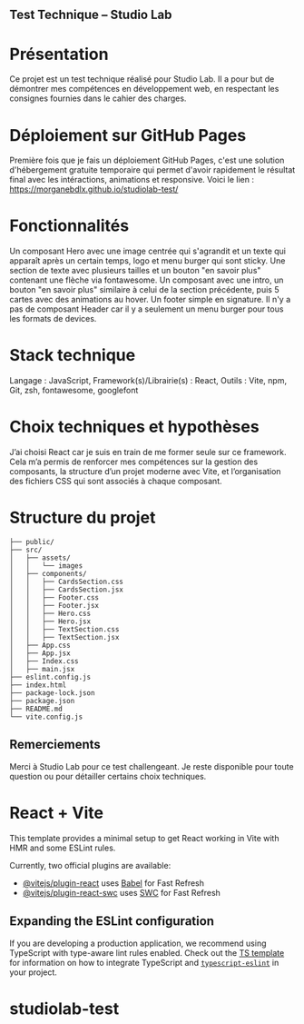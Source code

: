 
## Test Technique – Studio Lab

# Présentation
Ce projet est un test technique réalisé pour Studio Lab. Il a pour but de démontrer mes compétences en développement web, en respectant les consignes fournies dans le cahier des charges.

# Déploiement sur GitHub Pages
Première fois que je fais un déploiement GitHub Pages, c'est une solution d'hébergement gratuite temporaire qui permet d'avoir rapidement le résultat final avec les intéractions, animations et responsive. Voici le lien : https://morganebdlx.github.io/studiolab-test/

# Fonctionnalités
Un composant Hero avec une image centrée qui s'agrandit et un texte qui apparaît après un certain temps, logo et menu burger qui sont sticky.
Une section de texte avec plusieurs tailles et un bouton "en savoir plus" contenant une flèche via fontawesome.
Un composant avec une intro, un bouton "en savoir plus" similaire à celui de la section précédente, puis 5 cartes avec des animations au hover.
Un footer simple en signature.
Il n'y a pas de composant Header car il y a seulement un menu burger pour tous les formats de devices. 

# Stack technique
Langage : JavaScript,
Framework(s)/Librairie(s) : React,
Outils : Vite, npm, Git, zsh, fontawesome, googlefont


# Choix techniques et hypothèses
J’ai choisi React car je suis en train de me former seule sur ce framework. Cela m’a permis de renforcer mes compétences sur la gestion des composants, la structure d’un projet moderne avec Vite, et l’organisation des fichiers CSS qui sont associés à chaque composant.


# Structure du projet
```
├── public/
├── src/
│   ├── assets/
│   │   └── images
│   ├── components/
│   │   ├── CardsSection.css
│   │   ├── CardsSection.jsx
│   │   ├── Footer.css
│   │   ├── Footer.jsx
│   │   ├── Hero.css
│   │   ├── Hero.jsx
│   │   ├── TextSection.css
│   │   ├── TextSection.jsx
│   ├── App.css
│   ├── App.jsx
│   ├── Index.css
│   ├── main.jsx
├── eslint.config.js
├── index.html
├── package-lock.json
├── package.json
├── README.md
└── vite.config.js
```


## Remerciements
Merci à Studio Lab pour ce test challengeant.
Je reste disponible pour toute question ou pour détailler certains choix techniques.


# React + Vite

This template provides a minimal setup to get React working in Vite with HMR and some ESLint rules.

Currently, two official plugins are available:

- [@vitejs/plugin-react](https://github.com/vitejs/vite-plugin-react/blob/main/packages/plugin-react) uses [Babel](https://babeljs.io/) for Fast Refresh
- [@vitejs/plugin-react-swc](https://github.com/vitejs/vite-plugin-react/blob/main/packages/plugin-react-swc) uses [SWC](https://swc.rs/) for Fast Refresh

## Expanding the ESLint configuration

If you are developing a production application, we recommend using TypeScript with type-aware lint rules enabled. Check out the [TS template](https://github.com/vitejs/vite/tree/main/packages/create-vite/template-react-ts) for information on how to integrate TypeScript and [`typescript-eslint`](https://typescript-eslint.io) in your project.
# studiolab-test
